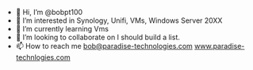 - 👋 Hi, I’m @bobpt100
- 👀 I’m interested in Synology, Unifi, VMs, Windows Server 20XX
- 🌱 I’m currently learning Vms
- 💞️ I’m looking to collaborate on I should build a list.
- 📫 How to reach me bob@paradise-technologies.com    www.paradise-technlogies.com


